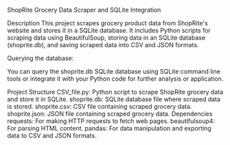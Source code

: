 ShopRite Grocery Data Scraper and SQLite Integration

Description
This project scrapes grocery product data from ShopRite's website and stores it in a SQLite database. It includes Python scripts for scraping data using BeautifulSoup, storing data in an SQLite database (shoprite.db), and saving scraped data into CSV and JSON formats.


Querying the database:

You can query the shoprite.db SQLite database using SQLite command line tools or integrate it with your Python code for further analysis or application.

Project Structure
CSV_file.py: Python script to scrape ShopRite grocery data and store it in SQLite.
shoprite.db: SQLite database file where scraped data is stored.
shoprite.csv: CSV file containing scraped grocery data.
shoprite.json: JSON file containing scraped grocery data.
Dependencies
requests: For making HTTP requests to fetch web pages.
beautifulsoup4: For parsing HTML content.
pandas: For data manipulation and exporting data to CSV and JSON formats.

